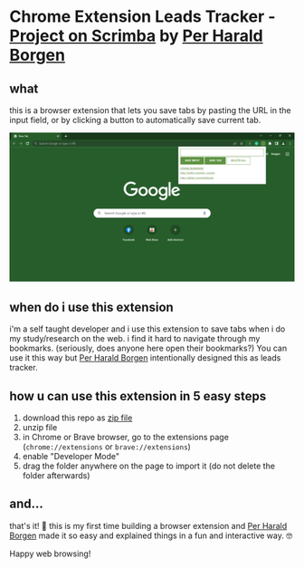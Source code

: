 # Chrome Extension Leads Tracker - [Project on Scrimba](https://scrimba.com/learn/learnjavascript/) by [Per Harald Borgen](https://github.com/perborgen)

## what
this is a browser extension that lets you save tabs by pasting the URL in the input field, or by clicking a button to automatically save current tab.

![screenshot](./screenshot.png)

## when do i use this extension
i'm a self taught developer and i use this extension to save tabs when i do my study/research on the web. i find it hard to navigate through my bookmarks. (seriously, does anyone here open their bookmarks?) You can use it this way but [Per Harald Borgen](https://github.com/perborgen) intentionally designed this as leads tracker.

## how u can use this extension in 5 easy steps
1. download this repo as [zip file](https://github.com/ladyMariele/chrome-extension/archive/refs/heads/main.zip)
2. unzip file
3. in Chrome or Brave browser, go to the extensions page (`chrome://extensions` or `brave://extensions`)
4. enable "Developer Mode"
5. drag the folder anywhere on the page to import it (do not delete the folder afterwards)

## and...
that's it! 🥳 this is my first time building a browser extension and [Per Harald Borgen](https://github.com/perborgen) made it so easy and explained things in a fun and interactive way. 🤓

Happy web browsing!

<!-- # cod9c432487b5108bdbfe13a0

Quick start:

```
$ npm install
$ npm start
````

Head over to https://vitejs.dev/ to learn more about using vite
## About Scrimba

At Scrimba our goal is to create the best possible coding school at the cost of a gym membership! 💜
If we succeed with this, it will give anyone who wants to become a software developer a realistic shot at succeeding, regardless of where they live and the size of their wallets 🎉
The Frontend Developer Career Path aims to teach you everything you need to become a Junior Developer, or you could take a deep-dive with one of our advanced courses 🚀

- [Our courses](https://scrimba.com/allcourses)
- [The Frontend Career Path](https://scrimba.com/learn/frontend)
- [Become a Scrimba Pro member](https://scrimba.com/pricing)

Happy Coding! -->
